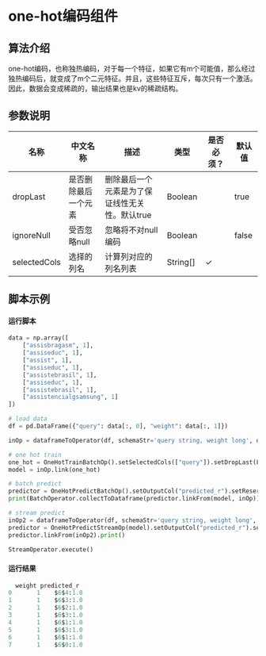 # one-hot编码组件

## 算法介绍

one-hot编码，也称独热编码，对于每一个特征，如果它有m个可能值，那么经过 独热编码后，就变成了m个二元特征。并且，这些特征互斥，每次只有一个激活。 因此，数据会变成稀疏的，输出结果也是kv的稀疏结构。

## 参数说明

<!-- This is the start of auto-generated parameter info -->
<!-- DO NOT EDIT THIS PART!!! -->
| 名称 | 中文名称 | 描述 | 类型 | 是否必须？ | 默认值 |
| --- | --- | --- | --- | --- | --- |
| dropLast | 是否删除最后一个元素 | 删除最后一个元素是为了保证线性无关性。默认true | Boolean |  | true |
| ignoreNull | 受否忽略null | 忽略将不对null 编码 | Boolean |  | false |
| selectedCols | 选择的列名 | 计算列对应的列名列表 | String[] | ✓ |  |<!-- This is the end of auto-generated parameter info -->


## 脚本示例
#### 运行脚本
```python
data = np.array([
    ["assisbragasm", 1],
    ["assiseduc", 1],
    ["assist", 1],
    ["assiseduc", 1],
    ["assistebrasil", 1],
    ["assiseduc", 1],
    ["assistebrasil", 1],
    ["assistencialgsamsung", 1]
])

# load data
df = pd.DataFrame({"query": data[:, 0], "weight": data[:, 1]})

inOp = dataframeToOperator(df, schemaStr='query string, weight long', op_type='batch')

# one hot train
one_hot = OneHotTrainBatchOp().setSelectedCols(["query"]).setDropLast(False).setIgnoreNull(False)
model = inOp.link(one_hot)

# batch predict
predictor = OneHotPredictBatchOp().setOutputCol("predicted_r").setReservedCols(["weight"])
print(BatchOperator.collectToDataframe(predictor.linkFrom(model, inOp)))

# stream predict
inOp2 = dataframeToOperator(df, schemaStr='query string, weight long', op_type='stream')
predictor = OneHotPredictStreamOp(model).setOutputCol("predicted_r").setReservedCols(["weight"])
predictor.linkFrom(inOp2).print()

StreamOperator.execute()
```
#### 运行结果

```python
  weight predicted_r
0       1    $6$4:1.0
1       1    $6$3:1.0
2       1    $6$2:1.0
3       1    $6$3:1.0
4       1    $6$1:1.0
5       1    $6$3:1.0
6       1    $6$1:1.0
7       1    $6$0:1.0

```





